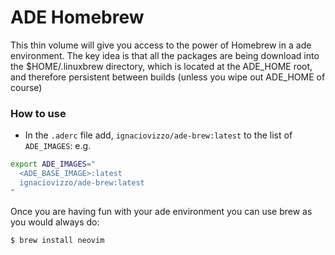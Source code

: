 # ADE Homebrew

This thin volume will give you access to the power of Homebrew in a ade
environment. The key idea is that all the packages are being download into the
$HOME/.linuxbrew directory, which is located at the ADE_HOME root, and
therefore persistent between builds (unless you wipe out ADE_HOME of course)

### How to use

- In the `.aderc` file add, `ignaciovizzo/ade-brew:latest` to the list of `ADE_IMAGES`: e.g.

```sh
export ADE_IMAGES="
  <ADE_BASE_IMAGE>:latest
  ignaciovizzo/ade-brew:latest
"
```

Once you are having fun with your ade environment you can use brew as you would always do:

```sh
$ brew install neovim
```
